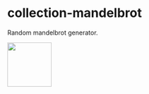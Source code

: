 # collection-mandelbrot
Random mandelbrot generator. 

<img align="left" width="100" height="100" src="https://twitter.com/MandelbrotNFT/status/1480676229271494657/photo/1">
